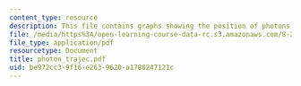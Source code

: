 ```yaml
---
content_type: resource
description: This file contains graphs showing the position of photons.
file: /media/https%3A/open-learning-course-data-rc.s3.amazonaws.com/8-282j-introduction-to-astronomy-spring-2006/be972cc39f16e2639620a1780247121c_photon_trajec.pdf
file_type: application/pdf
resourcetype: Document
title: photon_trajec.pdf
uid: be972cc3-9f16-e263-9620-a1780247121c
---
```

